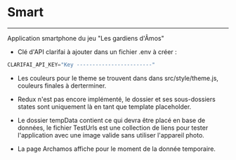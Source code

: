 # Smart
---

Application smartphone du jeu "Les gardiens d'Âmos"

- Clé d'API clarifai à ajouter dans un fichier .env à créer :
```javascript
CLARIFAI_API_KEY="Key ------------------------"
```

- Les couleurs pour le theme se trouvent dans dans src/style/theme.js, couleurs finales à derterminer.

- Redux n'est pas encore implémenté, le dossier et ses sous-dossiers states sont uniquement là en tant que template placeholder.

- Le dossier tempData contient ce qui devra être placé en base de données, le fichier TestUrls est une collection de liens pour tester l'application avec une image valide sans utiliser l'appareil photo.

- La page Archamos affiche pour le moment de la donnée temporaire.
